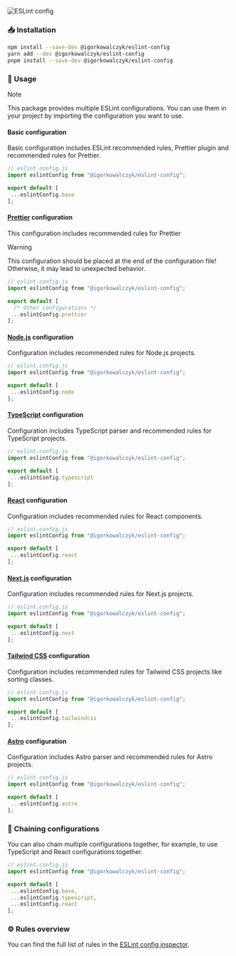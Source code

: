 ![ESLint config](https://github.com/IgorKowalczyk/shared-configs/assets/49127376/0455914b-4614-4f90-8348-d8229ab2d9f0)

### 📥 Installation

```bash
npm install --save-dev @igorkowalczyk/eslint-config
yarn add --dev @igorkowalczyk/eslint-config
pnpm install --save-dev @igorkowalczyk/eslint-config
```

### 🔩 Usage

> [!NOTE]
> This package provides multiple ESLint configurations. You can use them in your project by importing the configuration you want to use.

#### Basic configuration

Basic configuration includes ESLint recommended rules, Prettier plugin and recommended rules for Prettier. 

```js
// eslint.config.js
import eslintConfig from "@igorkowalczyk/eslint-config";

export default [
 ...eslintConfig.base
];
```

#### [Prettier](https://prettier.io) configuration

This configuration includes recommended rules for Prettier

> [!WARNING]
> This configuration should be placed at the end of the configuration file! Otherwise, it may lead to unexpected behavior.

```js
// eslint.config.js
import eslintConfig from "@igorkowalczyk/eslint-config";

export default [
  /* Other configurations */
 ...eslintConfig.prettier
];
```

#### [Node.js](https://nodejs.org/) configuration

Configuration includes recommended rules for Node.js projects.

```js
// eslint.config.js
import eslintConfig from "@igorkowalczyk/eslint-config";

export default [
 ...eslintConfig.node
];
```

#### [TypeScript](https://www.typescriptlang.org/) configuration

Configuration includes TypeScript parser and recommended rules for TypeScript projects.

```js
// eslint.config.js
import eslintConfig from "@igorkowalczyk/eslint-config";

export default [
 ...eslintConfig.typescript
];
```

#### [React](https://react.dev/) configuration

Configuration includes recommended rules for React components.

```js
// eslint.config.js
import eslintConfig from "@igorkowalczyk/eslint-config";

export default [
 ...eslintConfig.react
];
```

#### [Next.js](https://nextjs.org) configuration

Configuration includes recommended rules for Next.js projects.

```js
// eslint.config.js
import eslintConfig from "@igorkowalczyk/eslint-config";

export default [
 ...eslintConfig.next
];
```

#### [Tailwind CSS](https://tailwindcss.com) configuration

Configuration includes recommended rules for Tailwind CSS projects like sorting classes.

```js
// eslint.config.js
import eslintConfig from "@igorkowalczyk/eslint-config";

export default [
 ...eslintConfig.tailwindcss
];
```

#### [Astro](https://astro.build) configuration

Configuration includes Astro parser and recommended rules for Astro projects.

```js
// eslint.config.js
import eslintConfig from "@igorkowalczyk/eslint-config";

export default [
 ...eslintConfig.astro
];
```

### 🔗 Chaining configurations

You can also chain multiple configurations together, for example, to use TypeScript and React configurations together.

```js
// eslint.config.js
import eslintConfig from "@igorkowalczyk/eslint-config";

export default [
 ...eslintConfig.base,
 ...eslintConfig.typescript,
 ...eslintConfig.react
];
```

### ⚙️ Rules overview

You can find the full list of rules in the [ESLint config inspector](https://shared-configs.vercel.app/).